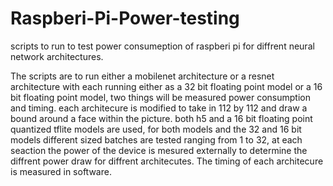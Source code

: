 # Raspberi-Pi-Power-testing
scripts to run to test power consumeption of raspberi pi for diffrent neural network architectures.

The scripts are to run either a mobilenet architecture or a resnet architecture with each running either as a 32 bit
floating point model or a 16 bit floating point model, two things will be measured power consumption and timing. 
each architecure is modified to take in 112 by 112 and draw a bound around a face within the picture. 
both h5 and a 16 bit floating point quantized tflite models are used, for both models and the 32 and 16 bit models different sized
batches are tested ranging from 1 to 32, at each seaction the power of the device is mesured externally to determine the 
diffrent power draw for diffrent architecutes. The timing of each architecure is measured in software. 
